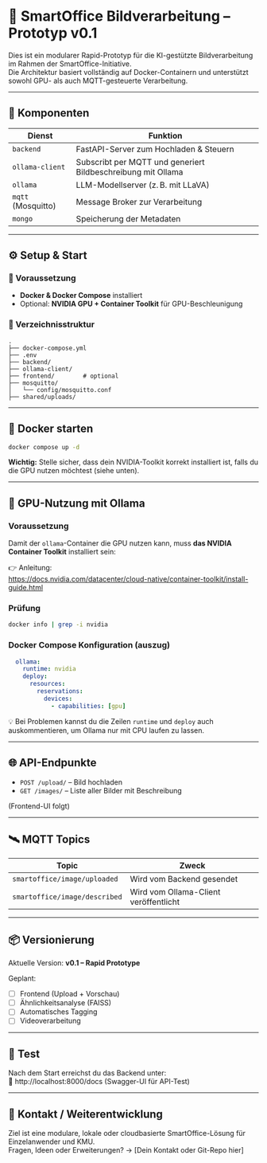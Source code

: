
# 🧠 SmartOffice Bildverarbeitung – Prototyp v0.1

Dies ist ein modularer Rapid-Prototyp für die KI-gestützte Bildverarbeitung im Rahmen der SmartOffice-Initiative.  
Die Architektur basiert vollständig auf Docker-Containern und unterstützt sowohl GPU- als auch MQTT-gesteuerte Verarbeitung.

---

## 🚀 Komponenten

| Dienst          | Funktion                                     |
|-----------------|----------------------------------------------|
| `backend`        | FastAPI-Server zum Hochladen & Steuern      |
| `ollama-client`  | Subscribt per MQTT und generiert Bildbeschreibung mit Ollama |
| `ollama`         | LLM-Modellserver (z. B. mit LLaVA)           |
| `mqtt` (Mosquitto) | Message Broker zur Verarbeitung             |
| `mongo`          | Speicherung der Metadaten                   |

---

## ⚙️ Setup & Start

### 🔁 Voraussetzung

- **Docker & Docker Compose** installiert
- Optional: **NVIDIA GPU + Container Toolkit** für GPU-Beschleunigung

### 📂 Verzeichnisstruktur

```
.
├── docker-compose.yml
├── .env
├── backend/
├── ollama-client/
├── frontend/        # optional
├── mosquitto/
│   └── config/mosquitto.conf
├── shared/uploads/
```

---

## 🐳 Docker starten

```bash
docker compose up -d
```

**Wichtig:** Stelle sicher, dass dein NVIDIA-Toolkit korrekt installiert ist, falls du die GPU nutzen möchtest (siehe unten).

---

## 🧠 GPU-Nutzung mit Ollama

### Voraussetzung

Damit der `ollama`-Container die GPU nutzen kann, muss **das NVIDIA Container Toolkit** installiert sein:

👉 Anleitung:  
https://docs.nvidia.com/datacenter/cloud-native/container-toolkit/install-guide.html

### Prüfung

```bash
docker info | grep -i nvidia
```

### Docker Compose Konfiguration (auszug)

```yaml
  ollama:
    runtime: nvidia
    deploy:
      resources:
        reservations:
          devices:
            - capabilities: [gpu]
```

💡 Bei Problemen kannst du die Zeilen `runtime` und `deploy` auch auskommentieren, um Ollama nur mit CPU laufen zu lassen.

---

## 🌐 API-Endpunkte

- `POST /upload/` – Bild hochladen
- `GET /images/` – Liste aller Bilder mit Beschreibung

(Frontend-UI folgt)

---

## 🛰️ MQTT Topics

| Topic                            | Zweck                          |
|----------------------------------|---------------------------------|
| `smartoffice/image/uploaded`     | Wird vom Backend gesendet       |
| `smartoffice/image/described`    | Wird vom Ollama-Client veröffentlicht |

---

## 📦 Versionierung

Aktuelle Version: **v0.1 – Rapid Prototype**

Geplant:
- [ ] Frontend (Upload + Vorschau)
- [ ] Ähnlichkeitsanalyse (FAISS)
- [ ] Automatisches Tagging
- [ ] Videoverarbeitung

---

## 🧪 Test

Nach dem Start erreichst du das Backend unter:  
📍 http://localhost:8000/docs (Swagger-UI für API-Test)

---

## 🧊 Kontakt / Weiterentwicklung

Ziel ist eine modulare, lokale oder cloudbasierte SmartOffice-Lösung für Einzelanwender und KMU.  
Fragen, Ideen oder Erweiterungen? → [Dein Kontakt oder Git-Repo hier]